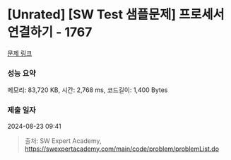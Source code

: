 # [Unrated] [SW Test 샘플문제] 프로세서 연결하기 - 1767 

[문제 링크](https://swexpertacademy.com/main/code/problem/problemDetail.do?contestProbId=AV4suNtaXFEDFAUf) 

### 성능 요약

메모리: 83,720 KB, 시간: 2,768 ms, 코드길이: 1,400 Bytes

### 제출 일자

2024-08-23 09:41



> 출처: SW Expert Academy, https://swexpertacademy.com/main/code/problem/problemList.do